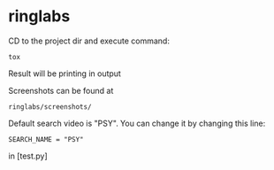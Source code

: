 # ringlabs
CD to the project dir and
execute command:

```
tox
```
Result will be printing in output

Screenshots can be found at  
```
ringlabs/screenshots/
```
Default search video is "PSY". You can change it by changing this line:
```
SEARCH_NAME = "PSY"
```
in [test.py]
